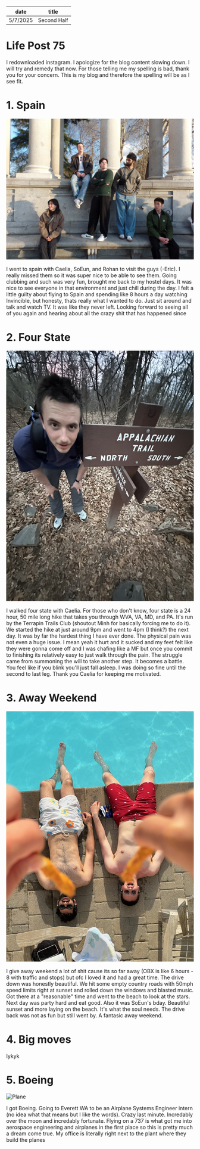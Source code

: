 | date       | title                    |
| ---------- | ------------------------ |
| 5/7/2025   | Second Half           |

# Life Post 75

I redownloaded instagram. I apologize for the blog content slowing down. I will try and remedy that now. For those telling me my spelling is bad, thank you for your concern. This is my blog and therefore the spelling will be as I see fit.

# 1. Spain

![Spain](/content/hudson/images/Second_Half_of_the_semester/SAM_1880.JPEG)

I went to spain with Caelia, SoEun, and Rohan to visit the guys (-Eric). I really missed them so it was super nice to be able to see them. Going clubbing and such was very fun, brought me back to my hostel days. It was nice to see everyone in that environment and just chill during the day. I felt a little guilty about flying to Spain and spending like 8 hours a day watching Invincible, but honesty, thats really what I wanted to do. Just sit around and talk and watch TV. It was like they never left. Looking forward to seeing all of you again and hearing about all the crazy shit that has happened since


# 2. Four State

![Losin it](/content/hudson/images/Second_Half_of_the_semester/IMG_9944.JPEG)

I walked four state with Caelia. For those who don't know, four state is a 24 hour, 50 mile long hike that takes you through WVA, VA, MD, and PA. It's run by the Terrapin Trails Club (shoutout Minh for basically forcing me to do it). We started the hike at just around 9pm and went to 4pm (I think?) the next day. It was by far the hardest thing I have ever done. The physical pain was not even a huge issue. I mean yeah it hurt and it sucked and my feet felt like they were gonna come off and I was chafing like a MF but once you commit to finishing its relatively easy to just walk through the pain. The struggle came from summoning the will to take another step. It becomes a battle. You feel like if you blink you'll just fall asleep. I was doing so fine until the second to last leg. Thank you Caelia for keeping me motivated.


# 3. Away Weekend

![Hot Cheeto](/content/hudson/images/Second_Half_of_the_semester/IMG_4841.JPEG)

I give away weekend a lot of shit cause its so far away (OBX is like 6 hours - 8 with traffic and stops) but ofc I loved it and had a great time. The drive down was honestly beautiful. We hit some empty country roads with 50mph speed limits right at sunset and rolled down the windows and blasted music. Got there at a "reasonable" time and went to the beach to look at the stars. Next day was party hard and eat good. Also it was SoEun's bday. Beautiful sunset and more laying on the beach. It's what the soul needs. The drive back was not as fun but still went by. A fantasic away weekend.

# 4. Big moves

Iykyk

# 5. Boeing

![Plane](/content/hudson/images/Second_Half_of_the_semester)


I got Boeing. Going to Everett WA to be an Airplane Systems Engineer intern (no idea what that means but I like the words). Crazy last minute. Incredably over the moon and incredably fortunate. Flying on a 737 is what got me into aerospace engineering and airplanes in the first place so this is pretty much a dream come true. My office is literally right next to the plant where they build the planes
